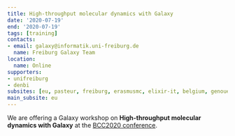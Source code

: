 ```yaml
---
title: High-throughput molecular dynamics with Galaxy
date: '2020-07-19'
end: '2020-07-19'
tags: [training]
contacts:
- email: galaxy@informatik.uni-freiburg.de
  name: Freiburg Galaxy Team
location:
  name: Online
supporters:
- unifreiburg
- denbi
subsites: [eu, pasteur, freiburg, erasmusmc, elixir-it, belgium, genouest]
main_subsite: eu
---
```


We are offering a Galaxy workshop on **High-throughput molecular dynamics with Galaxy** at the [BCC2020 conference](https://bcc2020.github.io/).

